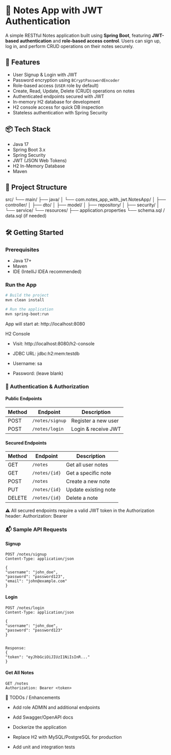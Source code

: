 # 📝 Notes App with JWT Authentication

A simple RESTful Notes application built using **Spring Boot**, featuring **JWT-based authentication** and **role-based access control**. Users can sign up, log in, and perform CRUD operations on their notes securely.

## 🚀 Features

- User Signup & Login with JWT
- Password encryption using `BCryptPasswordEncoder`
- Role-based access (`USER` role by default)
- Create, Read, Update, Delete (CRUD) operations on notes
- Authenticated endpoints secured with JWT
- In-memory H2 database for development
- H2 console access for quick DB inspection
- Stateless authentication with Spring Security

## 📦 Tech Stack

- Java 17
- Spring Boot 3.x
- Spring Security
- JWT (JSON Web Tokens)
- H2 In-Memory Database
- Maven

## 📂 Project Structure

src/
└── main/
├── java/
│ └── com.notes_app_with_jwt.NotesApp/
│ ├── controller/
│ ├── dto/
│ ├── model/
│ ├── repository/
│ ├── security/
│ └── service/
└── resources/
├── application.properties
└── schema.sql / data.sql (if needed)


## 🛠️ Getting Started

### Prerequisites
- Java 17+
- Maven
- IDE (IntelliJ IDEA recommended)

### Run the App

```bash
# Build the project
mvn clean install

# Run the application
mvn spring-boot:run

```
App will start at: http://localhost:8080

H2 Console
- Visit: http://localhost:8080/h2-console

- JDBC URL: jdbc:h2:mem:testdb

- Username: sa

- Password: (leave blank)

### 🔐 Authentication & Authorization

#### Public Endpoints
| Method | Endpoint        | Description         |
| ------ | --------------- | ------------------- |
| POST   | `/notes/signup` | Register a new user |
| POST   | `/notes/login`  | Login & receive JWT |


#### Secured Endpoints
| Method | Endpoint      | Description          |
| ------ | ------------- | -------------------- |
| GET    | `/notes`      | Get all user notes   |
| GET    | `/notes/{id}` | Get a specific note  |
| POST   | `/notes`      | Create a new note    |
| PUT    | `/notes/{id}` | Update existing note |
| DELETE | `/notes/{id}` | Delete a note        |

⚠️ All secured endpoints require a valid JWT token in the Authorization header:
Authorization: Bearer <token>

### 📬 Sample API Requests
#### Signup
```
POST /notes/signup
Content-Type: application/json

{
"username": "john_doe",
"password": "password123",
"email": "john@example.com"
}
```

#### Login
```
POST /notes/login
Content-Type: application/json

{
"username": "john_doe",
"password": "password123"
}


Response:
{
"token": "eyJhbGciOiJIUzI1NiIsInR..."
}
```



#### Get All Notes
```
GET /notes
Authorization: Bearer <token>
```

🧪 TODOs / Enhancements
- Add role ADMIN and additional endpoints

- Add Swagger/OpenAPI docs

- Dockerize the application

- Replace H2 with MySQL/PostgreSQL for production

- Add unit and integration tests


